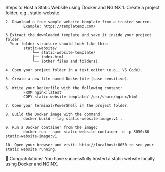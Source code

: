 Steps to Host a Static Website using Docker and NGINX
    1. Create a project folder, e.g., static-website.

    2. Download a free sample website template from a trusted source.
            Example: https://templatemo.com/

    3.Extract the downloaded template and save it inside your project folder.
      Your folder structure should look like this:
            static-website/
                └── static-website-template/
                ├── index.html
                └── (other files and folders)
    
    4. Open your project folder in a text editor (e.g., VS Code).

    5. Create a new file named Dockerfile (case sensitive).

    6. Write your Dockerfile with the following content: 
            FROM nginx:latest
            COPY static-website-template/ /usr/share/nginx/html

    7. Open your terminal/PowerShell in the project folder.

    8. Build the Docker image with the command:
            docker build --tag static-website-image:v1 . 

    9. Run a Docker container from the image:
            docker run --name static-website-container -d -p 8050:80 static-website-image:v1 

    10. Open your browser and visit: http://localhost:8050 to see your static website running.
    
🎉 Congratulations! You have successfully hosted a static website locally using Docker and NGINX.
